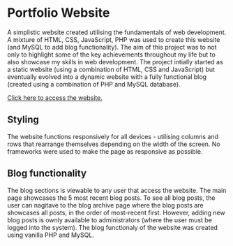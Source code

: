 # Portfolio Website
A simplistic website created utilising the fundamentals of web development. A mixture of HTML, CSS, JavaScript, PHP was used to create this website (and MySQL to add blog functionality). The aim of this project was to not only to highlight some of the key achievements throughout my life but to also showcase my skills in web development. The project intially started as a static website (using a combination of HTML, CSS and JavaScript) but eventually evolved into a dynamic website with a fully functional blog (created using a combination of PHP and MySQL database).

[Click here to access the website.](http://yasir-portfolio.42web.io/index.php)

## Styling
The website functions responsively for all devices - utilising columns and rows that rearrange themselves depending on the width of the screen. No frameworks were used to make the page as responsive as possible.

## Blog functionality
The blog sections is viewable to any user that access the website. The main page showcases the 5 most recent blog posts. To see all blog posts, the user can nagitave to the blog archive page where the blog posts are showcases all posts, in the order of most-recent first. However, adding new blog posts is ownly available to administrators (where the user must be logged into the system). The blog functionaly of the website was created using vanilla PHP and MySQL.
